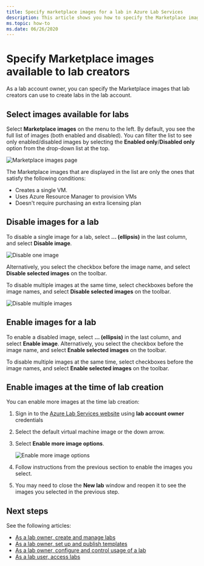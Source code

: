 ```yaml
---
title: Specify marketplace images for a lab in Azure Lab Services
description: This article shows you how to specify the Marketplace images that lab creator can use to create labs in a lab account in Azure Lab Services. 
ms.topic: how-to
ms.date: 06/26/2020
---
```


# Specify Marketplace images available to lab creators
As a lab account owner, you can specify the Marketplace images that lab creators can use to create labs in the lab account. 

## Select images available for labs
Select **Marketplace images** on the menu to the left. By default, you see the full list of images (both enabled and disabled). You can filter the list to see only enabled/disabled images by selecting the **Enabled only**/**Disabled only** option from the drop-down list at the top. 
    
![Marketplace images page](./media/tutorial-setup-lab-account/marketplace-images-page.png)

The Marketplace images that are displayed in the list are only the ones that satisfy the following conditions:
    
- Creates a single VM.
- Uses Azure Resource Manager to provision VMs
- Doesn't require purchasing an extra licensing plan

## Disable images for a lab 
To disable a single image for a lab, select **... (ellipsis)** in the last column, and select **Disable image**. 

![Disable one image](./media/tutorial-setup-lab-account/disable-one-image.png) 

Alternatively, you select the checkbox before the image name, and select **Disable selected images** on the toolbar. 

To disable multiple images at the same time, select checkboxes before the image names, and select **Disable selected images** on the toolbar. 

![Disable multiple images](./media/tutorial-setup-lab-account/disable-multiple-images.png) 


## Enable images for a lab
To enable a disabled image, select **... (ellipsis)** in the last column, and select **Enable image**. Alternatively, you select the checkbox before the image name, and select **Enable selected images** on the toolbar. 

To disable multiple images at the same time, select checkboxes before the image names, and select **Enable selected images** on the toolbar. 

## Enable images at the time of lab creation
You can enable more images at the time lab creation: 

1. Sign in to the [Azure Lab Services website](https://labs.azure.com) using **lab account owner** credentials
2. Select the default virtual machine image or the down arrow. 
3. Select **Enable more image options**. 

    ![Enable more image options](./media/specify-marketplace-images/enable-more-images-menu.png)
4. Follow instructions from the previous section to enable the images you select. 
5. You may need to close the **New lab** window and reopen it to see the images you selected in the previous step. 



## Next steps
See the following articles:

- [As a lab owner, create and manage labs](how-to-manage-classroom-labs.md)
- [As a lab owner, set up and publish templates](how-to-create-manage-template.md)
- [As a lab owner, configure and control usage of a lab](how-to-configure-student-usage.md)
- [As a lab user, access labs](how-to-use-classroom-lab.md)
